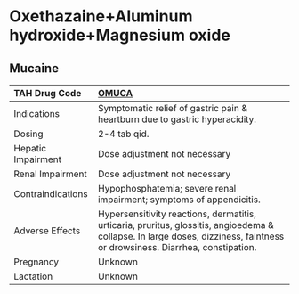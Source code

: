# Oxethazaine+Aluminum hydroxide+Magnesium oxide

## Mucaine

| TAH Drug Code      | [**OMUCA**](https://www.tahsda.org.tw/drugs/hissearch.php?drug_code=OMUCA)                                                                                                 |
|:-------------------|:---------------------------------------------------------------------------------------------------------------------------------------------------------------------------|
| Indications        | Symptomatic relief of gastric pain & heartburn due to gastric hyperacidity.                                                                                                |
| Dosing             | 2-4 tab qid.                                                                                                                                                               |
| Hepatic Impairment | Dose adjustment not necessary                                                                                                                                              |
| Renal Impairment   | Dose adjustment not necessary                                                                                                                                              |
| Contraindications  | Hypophosphatemia; severe renal impairment; symptoms of appendicitis.                                                                                                       |
| Adverse Effects    | Hypersensitivity reactions, dermatitis, urticaria, pruritus, glossitis, angioedema & collapse. In large doses, dizziness, faintness or drowsiness. Diarrhea, constipation. |
| Pregnancy          | Unknown                                                                                                                                                                    |
| Lactation          | Unknown                                                                                                                                                                    |

